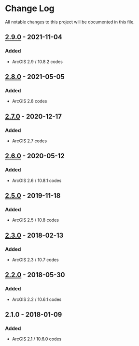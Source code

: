# Change Log
All notable changes to this project will be documented in this file.

## [2.9.0] - 2021-11-04

### Added

* ArcGIS 2.9 / 10.8.2 codes

## [2.8.0] - 2021-05-05

### Added

* ArcGIS 2.8 codes

## [2.7.0] - 2020-12-17

### Added

* ArcGIS 2.7 codes

## [2.6.0] - 2020-05-12

### Added

* ArcGIS 2.6 / 10.8.1 codes

## [2.5.0] - 2019-11-18

### Added

* ArcGIS 2.5 / 10.8 codes

## [2.3.0] - 2018-02-13

### Added

* ArcGIS 2.3 / 10.7 codes

## [2.2.0] - 2018-05-30

### Added

* ArcGIS 2.2 / 10.6.1 codes

## 2.1.0 - 2018-01-09

### Added

* ArcGIS 2.1 / 10.6.0 codes

[2.9.0]: https://github.com/Esri/projection-engine-db-doc/compare/v2.8.0...v2.9.0
[2.8.0]: https://github.com/Esri/projection-engine-db-doc/compare/v2.7.0...v2.8.0
[2.7.0]: https://github.com/Esri/projection-engine-db-doc/compare/v2.6.0...v2.7.0
[2.6.0]: https://github.com/Esri/projection-engine-db-doc/compare/v2.5.0...v2.6.0
[2.5.0]: https://github.com/Esri/projection-engine-db-doc/compare/v2.3.0...v2.5.0
[2.3.0]: https://github.com/Esri/projection-engine-db-doc/compare/v2.2.0...v2.3.0
[2.2.0]: https://github.com/Esri/projection-engine-db-doc/compare/v2.1.0...v2.2.0
